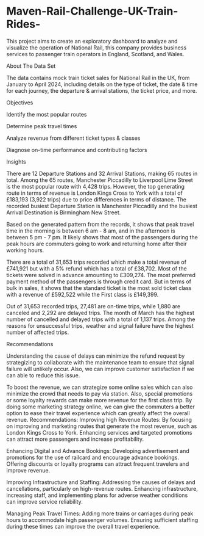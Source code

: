 # Maven-Rail-Challenge-UK-Train-Rides-
This project aims to create an exploratory dashboard to analyze and visualize the operation of National Rail, this company provides business services to passenger train operators in England, Scotland, and Wales.

About The Data Set

The data contains mock train ticket sales for National Rail in the UK, from January to April 2024, including details on the type of ticket, the date & time for each journey, the departure & arrival stations, the ticket price, and more.

Objectives

Identify the most popular routes

Determine peak travel times

Analyze revenue from different ticket types & classes

Diagnose on-time performance and contributing factors

Insights

There are 12 Departure Stations and 32 Arrival Stations, making 65 routes in total. Among the 65 routes, Manchester Piccadilly to Liverpool Lime Street is the most popular route with 4,428 trips. However, the top generating route in terms of revenue is London Kings Cross to York with a total of £183,193 (3,922 trips) due to price differences in terms of distance. The recorded busiest Departure Station is Manchester Piccadilly and the busiest Arrival Destination is Birmingham New Street.

Based on the generated pattern from the records, it shows that peak travel time in the morning is between 6 am - 8 am, and in the afternoon is between 5 pm - 7 pm. It likely shows that most of the passengers during the peak hours are commuters going to work and returning home after their working hours.

There are a total of 31,653 trips recorded which make a total revenue of £741,921 but with a 5% refund which has a total of £38,702. Most of the tickets were solved in advance amounting to £309,274. The most preferred payment method of the passengers is through credit card. But in terms of bulk in sales, it shows that the standard ticket is the most sold ticket class with a revenue of £592,522 while the First class is £149,399.

Out of 31,653 recorded trips, 27,481 are on-time trips, while 1,880 are canceled and 2,292 are delayed trips. The month of March has the highest number of cancelled and delayed trips with a total of 1,137 trips. Among the reasons for unsuccessful trips, weather and signal failure have the highest number of affected trips.

Recommendations

Understanding the cause of delays can minimize the refund request by strategizing to collaborate with the maintenance team to ensure that signal failure will unlikely occur. Also, we can improve customer satisfaction if we can able to reduce this issue.

To boost the revenue, we can strategize some online sales which can also minimize the crowd that needs to pay via station. Also, special promotions or some loyalty rewards can make more revenue for the first class trip. By doing some marketing strategy online, we can give the commuters a better option to ease their travel experience which can greatly affect the overall revenue.
Recommendations:
Improving high Revenue Routes: By focusing on improving and marketing routes that generate the most revenue, such as London Kings Cross to York. Enhancing services and targeted promotions can attract more passengers and increase profitability.

Enhancing Digital and Advance Bookings: Developing advertisement and promotions for the use of railcard and encourage advance bookings. Offering discounts or loyalty programs can attract frequent travelers and improve revenue.

Improving Infrastructure and Staffing: Addressing the causes of delays and cancellations, particularly on high-revenue routes. Enhancing infrastructure, increasing staff, and implementing plans for adverse weather conditions can improve service reliability.

Managing Peak Travel Times: Adding more trains or carriages during peak hours to accommodate high passenger volumes. Ensuring sufficient staffing during these times can improve the overall travel experience.

